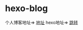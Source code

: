 # hexo-blog
  个人博客地址=> [地址](https://970024540.github.io/)
  hexo地址=> [跳转](http://hexo-blog.vercel.app/)
